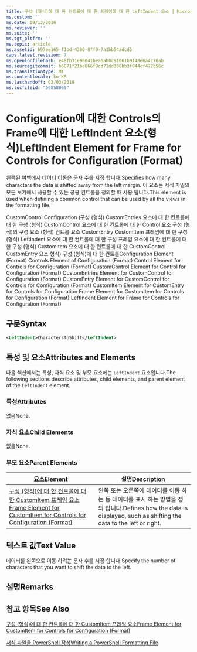 ```yaml
---
title: 구성 (형식)에 대 한 컨트롤에 대 한 프레임에 대 한 LeftIndent 요소 | Microsoft Docs
ms.custom: ''
ms.date: 09/13/2016
ms.reviewer: ''
ms.suite: ''
ms.tgt_pltfrm: ''
ms.topic: article
ms.assetid: b97ee165-f1bd-4360-8ff0-7a1bb54adcd5
caps.latest.revision: 7
ms.openlocfilehash: e48fb31e96041bea6ab0c91061b9f48e6a4c76ab
ms.sourcegitcommit: b6871f21bd666f9cd71dd336bb3f844cf472b56c
ms.translationtype: MT
ms.contentlocale: ko-KR
ms.lasthandoff: 02/03/2019
ms.locfileid: "56858069"
---
```

# <a name="leftindent-element-for-frame-for-controls-for-configuration-format"></a><span data-ttu-id="df015-102">Configuration에 대한 Controls의 Frame에 대한 LeftIndent 요소(형식)</span><span class="sxs-lookup"><span data-stu-id="df015-102">LeftIndent Element for Frame for Controls for Configuration (Format)</span></span>

<span data-ttu-id="df015-103">왼쪽된 여백에서 데이터 이동은 문자 수를 지정 합니다.</span><span class="sxs-lookup"><span data-stu-id="df015-103">Specifies how many characters the data is shifted away from the left margin.</span></span> <span data-ttu-id="df015-104">이 요소는 서식 파일의 모든 보기에서 사용할 수 있는 공용 컨트롤을 정의할 때 사용 됩니다.</span><span class="sxs-lookup"><span data-stu-id="df015-104">This element is used when defining a common control that can be used by all the views in the formatting file.</span></span>

<span data-ttu-id="df015-105">CustomControl Configuration (구성 (형식) CustomEntries 요소에 대 한 컨트롤에 대 한 구성 (형식) CustomControl 요소에 대 한 컨트롤에 대 한 Control 요소 구성 (형식)의 구성 요소 (형식) 컨트롤 요소 CustomEntry CustomItem 프레임에 대 한 구성 (형식) LeftIndent 요소에 대 한 컨트롤에 대 한 구성 프레임 요소에 대 한 컨트롤에 대 한 구성 (형식) CustomItem 요소에 대 한 컨트롤에 대 한 CustomControl CustomEntry 요소 형식) 구성 (형식)에 대 한 컨트롤</span><span class="sxs-lookup"><span data-stu-id="df015-105">Configuration Element (Format) Controls Element of Configuration (Format) Control Element for Controls for Configuration (Format) CustomControl Element for Control for Configuration (Format) CustomEntries Element for CustomControl for Configuration (Format) CustomEntry Element for CustomControl for Controls for Configuration (Format) CustomItem Element for CustomEntry for Controls for Configuration Frame Element for CustomItem for Controls for Configuration (Format) LeftIndent Element for Frame for Controls for Configuration (Format)</span></span>

## <a name="syntax"></a><span data-ttu-id="df015-106">구문</span><span class="sxs-lookup"><span data-stu-id="df015-106">Syntax</span></span>

```xml
<LeftIndent>CharactersToShift</LeftIndent>
```

## <a name="attributes-and-elements"></a><span data-ttu-id="df015-107">특성 및 요소</span><span class="sxs-lookup"><span data-stu-id="df015-107">Attributes and Elements</span></span>

<span data-ttu-id="df015-108">다음 섹션에서는 특성, 자식 요소 및 부모 요소에는 `LeftIndent` 요소입니다.</span><span class="sxs-lookup"><span data-stu-id="df015-108">The following sections describe attributes, child elements, and parent element of the `LeftIndent` element.</span></span>

### <a name="attributes"></a><span data-ttu-id="df015-109">특성</span><span class="sxs-lookup"><span data-stu-id="df015-109">Attributes</span></span>

<span data-ttu-id="df015-110">없음</span><span class="sxs-lookup"><span data-stu-id="df015-110">None.</span></span>

### <a name="child-elements"></a><span data-ttu-id="df015-111">자식 요소</span><span class="sxs-lookup"><span data-stu-id="df015-111">Child Elements</span></span>

<span data-ttu-id="df015-112">없음</span><span class="sxs-lookup"><span data-stu-id="df015-112">None.</span></span>

### <a name="parent-elements"></a><span data-ttu-id="df015-113">부모 요소</span><span class="sxs-lookup"><span data-stu-id="df015-113">Parent Elements</span></span>

|<span data-ttu-id="df015-114">요소</span><span class="sxs-lookup"><span data-stu-id="df015-114">Element</span></span>|<span data-ttu-id="df015-115">설명</span><span class="sxs-lookup"><span data-stu-id="df015-115">Description</span></span>|
|-------------|-----------------|
|[<span data-ttu-id="df015-116">구성 (형식)에 대 한 컨트롤에 대 한 CustomItem 프레임 요소</span><span class="sxs-lookup"><span data-stu-id="df015-116">Frame Element for CustomItem for Controls for Configuration (Format)</span></span>](./frame-element-for-customitem-for-controls-for-configuration-format.md)|<span data-ttu-id="df015-117">왼쪽 또는 오른쪽에 데이터를 이동 하는 등 데이터를 표시 하는 방법을 정의 합니다.</span><span class="sxs-lookup"><span data-stu-id="df015-117">Defines how the data is displayed, such as shifting the data to the left or right.</span></span>|

## <a name="text-value"></a><span data-ttu-id="df015-118">텍스트 값</span><span class="sxs-lookup"><span data-stu-id="df015-118">Text Value</span></span>

<span data-ttu-id="df015-119">데이터를 왼쪽으로 이동 하려는 문자 수를 지정 합니다.</span><span class="sxs-lookup"><span data-stu-id="df015-119">Specify the number of characters that you want to shift the data to the left.</span></span>

## <a name="remarks"></a><span data-ttu-id="df015-120">설명</span><span class="sxs-lookup"><span data-stu-id="df015-120">Remarks</span></span>

## <a name="see-also"></a><span data-ttu-id="df015-121">참고 항목</span><span class="sxs-lookup"><span data-stu-id="df015-121">See Also</span></span>

[<span data-ttu-id="df015-122">구성 (형식)에 대 한 컨트롤에 대 한 CustomItem 프레임 요소</span><span class="sxs-lookup"><span data-stu-id="df015-122">Frame Element for CustomItem for Controls for Configuration (Format)</span></span>](./frame-element-for-customitem-for-controls-for-configuration-format.md)

[<span data-ttu-id="df015-123">서식 파일을 PowerShell 작성</span><span class="sxs-lookup"><span data-stu-id="df015-123">Writing a PowerShell Formatting File</span></span>](./writing-a-powershell-formatting-file.md)
